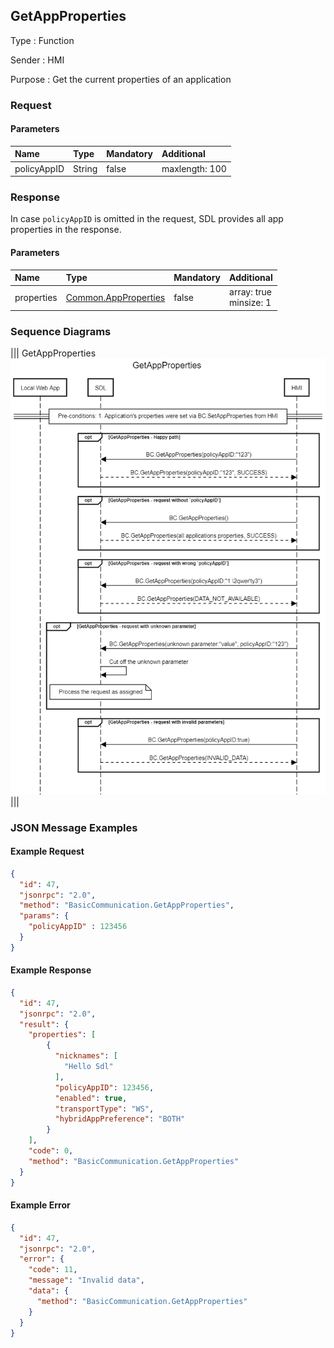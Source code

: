 ## GetAppProperties

Type
: Function

Sender
: HMI

Purpose
: Get the current properties of an application

### Request

#### Parameters

|Name|Type|Mandatory|Additional|
|:---|:---|:--------|:---------|
|policyAppID|String|false|maxlength: 100|

### Response

In case `policyAppID` is omitted in the request, SDL provides all app properties in the response.

#### Parameters

|Name|Type|Mandatory|Additional|
|:---|:---|:--------|:---------|
|properties|[Common.AppProperties](../../common/structs/#appproperties)|false|array: true<br>minsize: 1|

### Sequence Diagrams

|||
GetAppProperties
![GetAppProperties](./assets/GetAppProperties.png)
|||

### JSON Message Examples

#### Example Request

```json
{
  "id": 47,
  "jsonrpc": "2.0",
  "method": "BasicCommunication.GetAppProperties",
  "params": {
    "policyAppID" : 123456
  }
}
```

#### Example Response

```json
{
  "id": 47,
  "jsonrpc": "2.0",
  "result": {
    "properties": [
        {
          "nicknames": [
            "Hello Sdl"
          ],
          "policyAppID": 123456,
          "enabled": true,
          "transportType": "WS",
          "hybridAppPreference": "BOTH"
        }
    ],
    "code": 0,
    "method": "BasicCommunication.GetAppProperties"
  }
}
```

#### Example Error

```json
{
  "id": 47,
  "jsonrpc": "2.0",
  "error": {
    "code": 11,
    "message": "Invalid data",
    "data": {
      "method": "BasicCommunication.GetAppProperties"
    }
  }
}
```